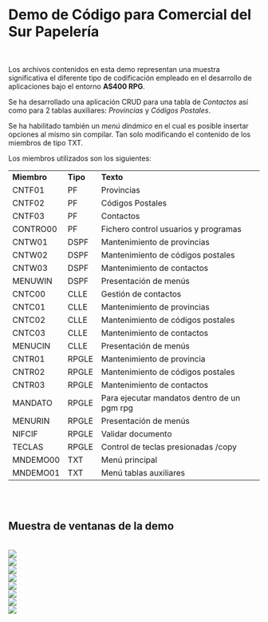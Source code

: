 <h1>Demo de Código para Comercial del Sur Papelería </h1><br>

<p>
Los archivos contenidos en esta demo representan una muestra significativa el diferente tipo de codificación empleado en el desarrollo
de aplicaciones bajo el entorno <b>AS400 RPG</b>. 
</p>
<p>
Se ha desarrollado una aplicación CRUD para una tabla de <em>Contactos</em> así como para 2 tablas auxiliares: <em>Provincias</em> y <em>Códigos Postales</em>. 
</p>
<p>
Se ha habilitado también un <em>menú dinámico</em> en el cual es posible insertar opciones al mismo sin compilar. Tan solo modificando el contenido
de los miembros de tipo TXT.
</p>

<p>
Los miembros utilizados son los siguientes:
</p>
<table>
<tr><td><b>Miembro</b></td>     <td><b>Tipo</b></td>        <td><b>Texto</b></td>
<tr><td>CNTF01</td>      <td>PF</td>         <td> Provincias</td></tr>                                         
<tr><td>CNTF02</td>      <td>PF</td>         <td>Códigos Postales</td></tr>                                   
<tr><td>CNTF03</td>      <td>PF</td>          <td>Contactos</td></tr>   
<tr><td>CONTRO00</td>    <td>PF</td>          <td>Fichero control usuarios y programas</td></tr>               
<tr><td>CNTW01</td>      <td>DSPF</td>        <td>Mantenimiento de provincias</td></tr>                        
<tr><td>CNTW02</td>      <td>DSPF</td>        <td>Mantenimiento de códigos postales</td></tr>                  
<tr><td>CNTW03</td>      <td>DSPF</td>        <td>Mantenimiento de contactos</td></tr>                         
<tr><td>MENUWIN</td>     <td>DSPF</td>        <td>Presentación de menús</td></tr>                              
<tr><td>CNTC00</td>      <td>CLLE</td>        <td>Gestión de contactos</td></tr>                              
<tr><td>CNTC01</td>      <td>CLLE</td>        <td>Mantenimiento de provincias</td></tr>                        
<tr><td>CNTC02</td>      <td>CLLE</td>        <td>Mantenimiento de códigos postales</td></tr>                  
<tr><td>CNTC03</td>      <td>CLLE</td>        <td>Mantenimiento de contactos</td></tr>                         
<tr><td>MENUCIN</td>     <td>CLLE</td>        <td>Presentación de menús</td></tr>      
<tr><td>CNTR01</td>     <td>RPGLE</td>       <td>Mantenimiento de provincia</td></tr>                        
<tr><td>CNTR02</td>     <td>RPGLE</td>       <td>Mantenimiento de códigos postales </td></tr>                 
<tr><td>CNTR03</td>      <td>RPGLE</td>       <td>Mantenimiento de contactos</td></tr>                         
<tr><td>MANDATO</td>     <td>RPGLE</td>       <td>Para ejecutar mandatos dentro de un pgm rpg</td></tr>        
<tr><td>MENURIN</td>     <td>RPGLE</td>       <td>Presentación de menús</td></tr>                              
<tr><td>NIFCIF</td>      <td>RPGLE</td>       <td>Validar documento</td></tr>                                  
<tr><td>TECLAS</td>      <td>RPGLE</td>       <td>Control de teclas presionadas /copy</td></tr>  
<tr><td>MNDEMO00</td>    <td>TXT</td>        <td> Menú principal</td></tr>                                     
<tr><td>MNDEMO01</td>    <td>TXT</td>         <td>Menú tablas auxiliares</td></tr>                             

</table>
<br><br>
<H2>Muestra de ventanas de la demo</H2>
<br>
<image src="https://user-images.githubusercontent.com/15638469/46304701-b4ea4200-c5af-11e8-819b-ddbe876c2512.png" />
<br>
<image src="https://user-images.githubusercontent.com/15638469/46304800-f0850c00-c5af-11e8-85d4-19c72426d4bb.png" />
<br>
<image src="https://user-images.githubusercontent.com/15638469/46304803-f24ecf80-c5af-11e8-994f-b46cb3bc790d.png" />
<br>
<image src="https://user-images.githubusercontent.com/15638469/46304808-f549c000-c5af-11e8-9139-16540e802394.png" />
<br>
<image src="https://user-images.githubusercontent.com/15638469/46304812-f844b080-c5af-11e8-8cda-a6dd82688df3.png" />
<br>
<image src="https://user-images.githubusercontent.com/15638469/46304816-f975dd80-c5af-11e8-9793-5e7dfa394ecb.png" />
<br>
<image src="https://user-images.githubusercontent.com/15638469/46304819-fbd83780-c5af-11e8-9d14-27dae77cedef.png" />
<br>
<image src="https://user-images.githubusercontent.com/15638469/46304821-fda1fb00-c5af-11e8-88db-71c44cbc6b58.png" />






